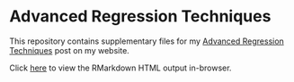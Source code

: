 # Advanced Regression Techniques
This repository contains supplementary files for my [Advanced Regression Techniques](https://www.rosswoleben.com/projects/adv-reg) post on my website.

Click [here](https://htmlpreview.github.io/?https://github.com/ross-wgh/MSDS_Notes/blob/main/May2023/Foundations_of_Regression_%26_Modeling/Advanced_Regression_Techniques.html) to view the RMarkdown HTML output in-browser.
